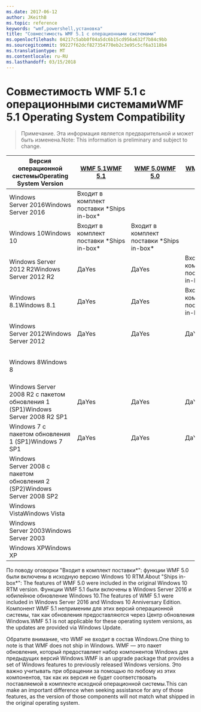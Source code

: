 ```yaml
---
ms.date: 2017-06-12
author: JKeithB
ms.topic: reference
keywords: "wmf,powershell,установка"
title: "Совместимость WMF 5.1 с операционными системами"
ms.openlocfilehash: 04217c5abb0f04a5dc6b15cd956a632f7b84c9bb
ms.sourcegitcommit: 99227f62dcf827354770eb2c3e95c5cf6a3118b4
ms.translationtype: MT
ms.contentlocale: ru-RU
ms.lasthandoff: 03/15/2018
---
```

# <a name="wmf-51-operating-system-compatibility"></a><span data-ttu-id="3e622-103">Совместимость WMF 5.1 с операционными системами</span><span class="sxs-lookup"><span data-stu-id="3e622-103">WMF 5.1 Operating System Compatibility</span></span> #

> <span data-ttu-id="3e622-104">Примечание. Эта информация является предварительной и может быть изменена.</span><span class="sxs-lookup"><span data-stu-id="3e622-104">Note: This information is preliminary and subject to change.</span></span>

| <span data-ttu-id="3e622-105">Версия операционной системы</span><span class="sxs-lookup"><span data-stu-id="3e622-105">Operating System Version</span></span> | [<span data-ttu-id="3e622-106">WMF 5.1</span><span class="sxs-lookup"><span data-stu-id="3e622-106">WMF 5.1</span></span>](https://aka.ms/wmf51download) | [<span data-ttu-id="3e622-107">WMF 5.0</span><span class="sxs-lookup"><span data-stu-id="3e622-107">WMF 5.0</span></span>](https://aka.ms/wmf5download) | [<span data-ttu-id="3e622-108">WMF 4.0</span><span class="sxs-lookup"><span data-stu-id="3e622-108">WMF 4.0</span></span>](https://aka.ms/wmf4download) |  [<span data-ttu-id="3e622-109">WMF 3.0</span><span class="sxs-lookup"><span data-stu-id="3e622-109">WMF 3.0</span></span>](https://aka.ms/wmf3download) | [<span data-ttu-id="3e622-110">WMF 2.0</span><span class="sxs-lookup"><span data-stu-id="3e622-110">WMF 2.0</span></span>](https://aka.ms/wmf2download) |
| ------------------------ | ----------- | ----------- | ----------- | ------------ |  ------------- |
| <span data-ttu-id="3e622-111">Windows Server 2016</span><span class="sxs-lookup"><span data-stu-id="3e622-111">Windows Server 2016</span></span> | <span data-ttu-id="3e622-112">Входит в комплект поставки \*</span><span class="sxs-lookup"><span data-stu-id="3e622-112">Ships in-box\*</span></span> |  |  |  |  |
| <span data-ttu-id="3e622-113">Windows 10</span><span class="sxs-lookup"><span data-stu-id="3e622-113">Windows 10</span></span> | <span data-ttu-id="3e622-114">Входит в комплект поставки \*</span><span class="sxs-lookup"><span data-stu-id="3e622-114">Ships in-box\*</span></span> | <span data-ttu-id="3e622-115">Входит в комплект поставки \*</span><span class="sxs-lookup"><span data-stu-id="3e622-115">Ships in-box\*</span></span>  | | | |  
| <span data-ttu-id="3e622-116">Windows Server 2012 R2</span><span class="sxs-lookup"><span data-stu-id="3e622-116">Windows Server 2012 R2</span></span>| <span data-ttu-id="3e622-117">Да</span><span class="sxs-lookup"><span data-stu-id="3e622-117">Yes</span></span> | <span data-ttu-id="3e622-118">Да</span><span class="sxs-lookup"><span data-stu-id="3e622-118">Yes</span></span> | <span data-ttu-id="3e622-119">Входит в комплект поставки</span><span class="sxs-lookup"><span data-stu-id="3e622-119">Ships in-box</span></span> |  |  |
| <span data-ttu-id="3e622-120">Windows 8.1</span><span class="sxs-lookup"><span data-stu-id="3e622-120">Windows 8.1</span></span> | <span data-ttu-id="3e622-121">Да</span><span class="sxs-lookup"><span data-stu-id="3e622-121">Yes</span></span> | <span data-ttu-id="3e622-122">Да</span><span class="sxs-lookup"><span data-stu-id="3e622-122">Yes</span></span> |  <span data-ttu-id="3e622-123">Входит в комплект поставки</span><span class="sxs-lookup"><span data-stu-id="3e622-123">Ships in-box</span></span> |  |  |
| <span data-ttu-id="3e622-124">Windows Server 2012</span><span class="sxs-lookup"><span data-stu-id="3e622-124">Windows Server 2012</span></span> | <span data-ttu-id="3e622-125">Да</span><span class="sxs-lookup"><span data-stu-id="3e622-125">Yes</span></span> | <span data-ttu-id="3e622-126">Да</span><span class="sxs-lookup"><span data-stu-id="3e622-126">Yes</span></span> | <span data-ttu-id="3e622-127">Да</span><span class="sxs-lookup"><span data-stu-id="3e622-127">Yes</span></span> |  <span data-ttu-id="3e622-128">Входит в комплект поставки</span><span class="sxs-lookup"><span data-stu-id="3e622-128">Ships in-box</span></span> | |
| <span data-ttu-id="3e622-129">Windows 8</span><span class="sxs-lookup"><span data-stu-id="3e622-129">Windows 8</span></span> |  |  |  | <span data-ttu-id="3e622-130">Входит в комплект поставки</span><span class="sxs-lookup"><span data-stu-id="3e622-130">Ships in-box</span></span> | |
| <span data-ttu-id="3e622-131">Windows Server 2008 R2 с пакетом обновления 1 (SP1)</span><span class="sxs-lookup"><span data-stu-id="3e622-131">Windows Server 2008 R2 SP1</span></span> | <span data-ttu-id="3e622-132">Да</span><span class="sxs-lookup"><span data-stu-id="3e622-132">Yes</span></span> | <span data-ttu-id="3e622-133">Да</span><span class="sxs-lookup"><span data-stu-id="3e622-133">Yes</span></span> | <span data-ttu-id="3e622-134">Да</span><span class="sxs-lookup"><span data-stu-id="3e622-134">Yes</span></span> |  <span data-ttu-id="3e622-135">Да</span><span class="sxs-lookup"><span data-stu-id="3e622-135">Yes</span></span>| <span data-ttu-id="3e622-136">Входит в комплект поставки</span><span class="sxs-lookup"><span data-stu-id="3e622-136">Ships in-box</span></span> |
| <span data-ttu-id="3e622-137">Windows 7 с пакетом обновления 1 (SP1)</span><span class="sxs-lookup"><span data-stu-id="3e622-137">Windows 7 SP1</span></span>  | <span data-ttu-id="3e622-138">Да</span><span class="sxs-lookup"><span data-stu-id="3e622-138">Yes</span></span> | <span data-ttu-id="3e622-139">Да</span><span class="sxs-lookup"><span data-stu-id="3e622-139">Yes</span></span> | <span data-ttu-id="3e622-140">Да</span><span class="sxs-lookup"><span data-stu-id="3e622-140">Yes</span></span> | <span data-ttu-id="3e622-141">Да</span><span class="sxs-lookup"><span data-stu-id="3e622-141">Yes</span></span> | <span data-ttu-id="3e622-142">Входит в комплект поставки</span><span class="sxs-lookup"><span data-stu-id="3e622-142">Ships in-box</span></span> |
| <span data-ttu-id="3e622-143">Windows Server 2008 с пакетом обновления 2 (SP2)</span><span class="sxs-lookup"><span data-stu-id="3e622-143">Windows Server 2008 SP2</span></span> | | | | <span data-ttu-id="3e622-144">Да</span><span class="sxs-lookup"><span data-stu-id="3e622-144">Yes</span></span> | <span data-ttu-id="3e622-145">Да</span><span class="sxs-lookup"><span data-stu-id="3e622-145">Yes</span></span> |
| <span data-ttu-id="3e622-146">Windows Vista</span><span class="sxs-lookup"><span data-stu-id="3e622-146">Windows Vista</span></span> | | | | | <span data-ttu-id="3e622-147">Да</span><span class="sxs-lookup"><span data-stu-id="3e622-147">Yes</span></span> |
| <span data-ttu-id="3e622-148">Windows Server 2003</span><span class="sxs-lookup"><span data-stu-id="3e622-148">Windows Server 2003</span></span>| | | |  | <span data-ttu-id="3e622-149">Да</span><span class="sxs-lookup"><span data-stu-id="3e622-149">Yes</span></span> |
| <span data-ttu-id="3e622-150">Windows XP</span><span class="sxs-lookup"><span data-stu-id="3e622-150">Windows XP</span></span> | | | |  | <span data-ttu-id="3e622-151">Да</span><span class="sxs-lookup"><span data-stu-id="3e622-151">Yes</span></span> |


<span data-ttu-id="3e622-152">По поводу оговорки "Входит в комплект поставки\*": функции WMF 5.0 были включены в исходную версию Windows 10 RTM.</span><span class="sxs-lookup"><span data-stu-id="3e622-152">About "Ships in-box\*": The features of WMF 5.0 were included in the original Windows 10 RTM version.</span></span>
<span data-ttu-id="3e622-153">Функции WMF 5.1 были включены в Windows Server 2016 и юбилейное обновление Windows 10.</span><span class="sxs-lookup"><span data-stu-id="3e622-153">The features of WMF 5.1 were included in Windows Server 2016 and Windows 10 Anniversary Edition.</span></span> <span data-ttu-id="3e622-154">Компонент WMF 5.1 неприменим для этих версий операционной системы, так как обновления предоставляются через Центр обновления Windows.</span><span class="sxs-lookup"><span data-stu-id="3e622-154">WMF 5.1 is not applicable for these operating system versions, as the updates are provided via Windows Update.</span></span>


<span data-ttu-id="3e622-155">Обратите внимание, что WMF не входит в состав Windows.</span><span class="sxs-lookup"><span data-stu-id="3e622-155">One thing to note is that WMF does not ship in Windows.</span></span> <span data-ttu-id="3e622-156">WMF — это пакет обновления, который предоставляет набор компонентов Windows для предыдущих версий Windows.</span><span class="sxs-lookup"><span data-stu-id="3e622-156">WMF is an upgrade package that provides a set of Windows features to previously released Windows versions.</span></span> <span data-ttu-id="3e622-157">Это важно учитывать при обращении за помощью по любому из этих компонентов, так как их версия не будет соответствовать поставляемой в комплекте исходной операционной системы.</span><span class="sxs-lookup"><span data-stu-id="3e622-157">This can make an important difference when seeking assistance for any of those features, as the version of those components will not match what shipped in the original operating system.</span></span>

